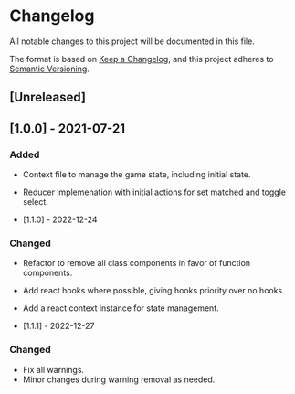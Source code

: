 # Changelog
All notable changes to this project will be documented in this file.

The format is based on [Keep a Changelog](https://keepachangelog.com/en/1.0.0/),
and this project adheres to [Semantic Versioning](https://semver.org/spec/v2.0.0.html).

## [Unreleased]

## [1.0.0] - 2021-07-21
### Added
- Context file to manage the game state, including initial state.
- Reducer implemenation with initial actions for set matched and toggle select.

- [1.1.0] - 2022-12-24
### Changed
- Refactor to remove all class components in favor of function components.
- Add react hooks where possible, giving hooks priority over no hooks.
- Add a react context instance for state management.

- [1.1.1] - 2022-12-27 
### Changed
- Fix all warnings.
- Minor changes during warning removal as needed.
